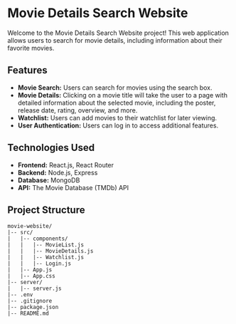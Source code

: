 # Movie Details Search Website

Welcome to the Movie Details Search Website project! This web application allows users to search for movie details, including information about their favorite movies.

## Features

- **Movie Search:** Users can search for movies using the search box.
- **Movie Details:** Clicking on a movie title will take the user to a page with detailed information about the selected movie, including the poster, release date, rating, overview, and more.
- **Watchlist:** Users can add movies to their watchlist for later viewing.
- **User Authentication:** Users can log in to access additional features.

## Technologies Used

- **Frontend:** React.js, React Router
- **Backend:** Node.js, Express
- **Database:** MongoDB
- **API:** The Movie Database (TMDb) API

## Project Structure

```plaintext
movie-website/
|-- src/
|   |-- components/
|   |   |-- MovieList.js
|   |   |-- MovieDetails.js
|   |   |-- Watchlist.js
|   |   |-- Login.js
|   |-- App.js
|   |-- App.css
|-- server/
|   |-- server.js
|-- .env
|-- .gitignore
|-- package.json
|-- README.md

